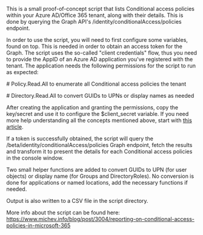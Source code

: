 This is a small proof-of-concept script that lists Conditional access policies within your Azure AD/Office 365 tenant, along with their details. This is done by querying the Graph API's /identity/conditionalAccess/policies endpoint.

In order to use the script, you will need to first configure some variables, found on top. This is needed in order to obtain an access token for the Graph. The script uses the so-called "client credentials" flow, thus you need to provide the AppID of an Azure AD application you've registered with the tenant. The application needs the following permissions for the script to run as expected:

\# Policy.Read.All to enumerate all Conditional access policies the tenant

\# Directory.Read.All to convert GUIDs to UPNs or display names as needed

After creating the application and granting the permissions, copy the key/secret and use it to configure the $client_secret variable. If you need more help understanding all the concepts mentioned above, start with [this article](https://docs.microsoft.com/en-us/graph/auth/auth-concepts).

If a token is successfully obtained, the script will query the /beta/identity/conditionalAccess/policies Graph endpoint, fetch the results and transform it to present the details for each Conditional access policies in the console window.

Two small helper functions are added to convert GUIDs to UPN (for user objects) or display name (for Groups and DirectoryRoles). No conversion is done for applications or named locations, add the necessary functions if needed.

Output is also written to a CSV file in the script directory.

More info about the script can be found here: https://www.michev.info/blog/post/3004/reporting-on-conditional-access-policies-in-microsoft-365
